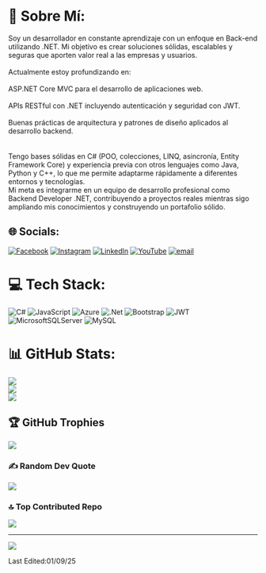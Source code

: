 # 💫 Sobre Mí:
Soy un desarrollador en constante aprendizaje con un enfoque en Back-end utilizando .NET. Mi objetivo es crear soluciones sólidas, escalables y seguras que aporten valor real a las empresas y usuarios.<br><br>Actualmente estoy profundizando en:<br><br>ASP.NET Core MVC para el desarrollo de aplicaciones web.<br><br>APIs RESTful con .NET incluyendo autenticación y seguridad con JWT.<br><br>Buenas prácticas de arquitectura y patrones de diseño aplicados al desarrollo backend.<br><br><br>Tengo bases sólidas en C# (POO, colecciones, LINQ, asincronía, Entity Framework Core) y experiencia previa con otros lenguajes como Java, Python y C++, lo que me permite adaptarme rápidamente a diferentes entornos y tecnologías.<br>Mi meta es integrarme en un equipo de desarrollo profesional como Backend Developer .NET, contribuyendo a proyectos reales mientras sigo ampliando mis conocimientos y construyendo un portafolio sólido.<br>


## 🌐 Socials:
[![Facebook](https://img.shields.io/badge/Facebook-%231877F2.svg?logo=Facebook&logoColor=white)](https://www.facebook.com/GieziTlaxV/) [![Instagram](https://img.shields.io/badge/Instagram-%23E4405F.svg?logo=Instagram&logoColor=white)](https://instagram.com/doge_mx) [![LinkedIn](https://img.shields.io/badge/LinkedIn-%230077B5.svg?logo=linkedin&logoColor=white)](https://www.linkedin.com/in/giezi-adael-tv-0bba44377/) [![YouTube](https://img.shields.io/badge/YouTube-%23FF0000.svg?logo=YouTube&logoColor=white)](https://youtube.com/@doge_mx) [![email](https://img.shields.io/badge/Email-D14836?logo=gmail&logoColor=white)](mailto:giezi.tlaxcoapan@gmail.com) 

# 💻 Tech Stack:
![C#](https://img.shields.io/badge/c%23-%23239120.svg?style=for-the-badge&logo=csharp&logoColor=white) ![JavaScript](https://img.shields.io/badge/javascript-%23323330.svg?style=for-the-badge&logo=javascript&logoColor=%23F7DF1E) ![Azure](https://img.shields.io/badge/azure-%230072C6.svg?style=for-the-badge&logo=microsoftazure&logoColor=white) ![.Net](https://img.shields.io/badge/.NET-5C2D91?style=for-the-badge&logo=.net&logoColor=white) ![Bootstrap](https://img.shields.io/badge/bootstrap-%238511FA.svg?style=for-the-badge&logo=bootstrap&logoColor=white) ![JWT](https://img.shields.io/badge/JWT-black?style=for-the-badge&logo=JSON%20web%20tokens) ![MicrosoftSQLServer](https://img.shields.io/badge/Microsoft%20SQL%20Server-CC2927?style=for-the-badge&logo=microsoft%20sql%20server&logoColor=white) ![MySQL](https://img.shields.io/badge/mysql-4479A1.svg?style=for-the-badge&logo=mysql&logoColor=white)
# 📊 GitHub Stats:
![](https://github-readme-stats.vercel.app/api?username=GieziAdael&theme=date_night&hide_border=false&include_all_commits=false&count_private=false)<br/>
![](https://nirzak-streak-stats.vercel.app/?user=GieziAdael&theme=date_night&hide_border=false)<br/>
![](https://github-readme-stats.vercel.app/api/top-langs/?username=GieziAdael&theme=date_night&hide_border=false&include_all_commits=false&count_private=false&layout=compact)

## 🏆 GitHub Trophies
![](https://github-profile-trophy.vercel.app/?username=GieziAdael&theme=date_night&no-frame=false&no-bg=true&margin-w=4)

### ✍️ Random Dev Quote
![](https://quotes-github-readme.vercel.app/api?type=horizontal&theme=radical)

### 🔝 Top Contributed Repo
![](https://github-contributor-stats.vercel.app/api?username=GieziAdael&limit=5&theme=date_night&combine_all_yearly_contributions=true)

---
[![](https://visitcount.itsvg.in/api?id=GieziAdael&icon=0&color=0)](https://visitcount.itsvg.in)

<!-- Proudly created with GPRM ( https://gprm.itsvg.in ) -->
Last Edited:01/09/25
